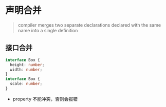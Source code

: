 # 声明合并

> compiler merges two separate declarations declared with the same name into a single definition

## 接口合并

```ts
interface Box {
  height: number;
  width: number;
}
interface Box {
  scale: number;
}
```

- property 不能冲突，否则会报错